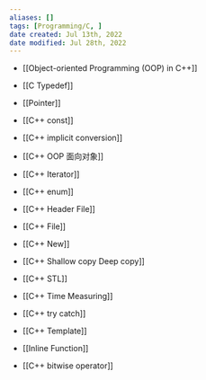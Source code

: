 ```yaml
---
aliases: []
tags: [Programming/C, ] 
date created: Jul 13th, 2022
date modified: Jul 28th, 2022
---
```

- [[Object-oriented Programming (OOP) in C++]]

- [[C Typedef]]
- [[Pointer]]
- [[C++ const]]
- [[C++ implicit conversion]] 
- [[C++ OOP 面向对象]]
- [[C++ Iterator]]
- [[C++ enum]]
- [[C++ Header File]]
- [[C++ File]]
- [[C++ New]]
- [[C++ Shallow copy Deep copy]]
- [[C++ STL]]
- [[C++ Time Measuring]]
- [[C++ try catch]]
- [[C++ Template]]
- [[Inline Function]]
- [[C++ bitwise operator]]